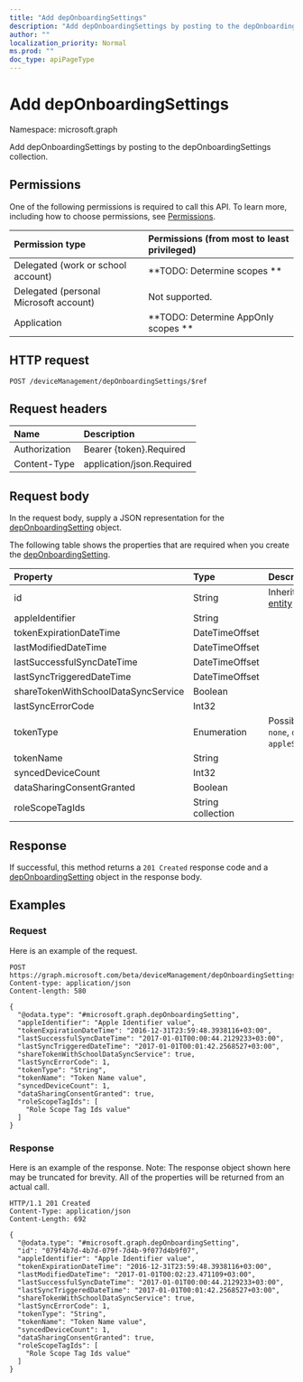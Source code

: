 ```yaml
---
title: "Add depOnboardingSettings"
description: "Add depOnboardingSettings by posting to the depOnboardingSettings collection."
author: ""
localization_priority: Normal
ms.prod: ""
doc_type: apiPageType
---
```


# Add depOnboardingSettings

Namespace: microsoft.graph

Add depOnboardingSettings by posting to the depOnboardingSettings collection.

## Permissions
One of the following permissions is required to call this API. To learn more, including how to choose permissions, see [Permissions](/concepts/permissions-reference.md).

|Permission type|Permissions (from most to least privileged)|
|:---|:---|
|Delegated (work or school account)|**TODO: Determine scopes **|
|Delegated (personal Microsoft account)|Not supported.|
|Application|**TODO: Determine AppOnly scopes **|

## HTTP request
<!-- {
  "blockType": "ignored"
}
-->
``` http
POST /deviceManagement/depOnboardingSettings/$ref
```

## Request headers
|Name|Description|
|:---|:---|
|Authorization|Bearer {token}.Required|
|Content-Type|application/json.Required|

## Request body
In the request body, supply a JSON representation for the [depOnboardingSetting](../resources/deponboardingsetting.md) object.

The following table shows the properties that are required when you create the [depOnboardingSetting](../resources/deponboardingsetting.md).

|Property|Type|Description|
|:---|:---|:---|
|id|String| Inherited from [entity](../resources/entity.md)|
|appleIdentifier|String||
|tokenExpirationDateTime|DateTimeOffset||
|lastModifiedDateTime|DateTimeOffset||
|lastSuccessfulSyncDateTime|DateTimeOffset||
|lastSyncTriggeredDateTime|DateTimeOffset||
|shareTokenWithSchoolDataSyncService|Boolean||
|lastSyncErrorCode|Int32||
|tokenType|Enumeration| Possible values are: `none`, `dep`, `appleSchoolManager`.|
|tokenName|String||
|syncedDeviceCount|Int32||
|dataSharingConsentGranted|Boolean||
|roleScopeTagIds|String collection||



## Response
If successful, this method returns a `201 Created` response code and a [depOnboardingSetting](../resources/deponboardingsetting.md) object in the response body.

## Examples

### Request
Here is an example of the request.
<!-- {
  "blockType": "request",
  "name": "create_deponboardingsetting_from_"
}
-->
``` http
POST https://graph.microsoft.com/beta/deviceManagement/depOnboardingSettings
Content-type: application/json
Content-length: 580

{
  "@odata.type": "#microsoft.graph.depOnboardingSetting",
  "appleIdentifier": "Apple Identifier value",
  "tokenExpirationDateTime": "2016-12-31T23:59:48.3938116+03:00",
  "lastSuccessfulSyncDateTime": "2017-01-01T00:00:44.2129233+03:00",
  "lastSyncTriggeredDateTime": "2017-01-01T00:01:42.2568527+03:00",
  "shareTokenWithSchoolDataSyncService": true,
  "lastSyncErrorCode": 1,
  "tokenType": "String",
  "tokenName": "Token Name value",
  "syncedDeviceCount": 1,
  "dataSharingConsentGranted": true,
  "roleScopeTagIds": [
    "Role Scope Tag Ids value"
  ]
}
```

### Response
Here is an example of the response. Note: The response object shown here may be truncated for brevity. All of the properties will be returned from an actual call.
<!-- {
  "blockType": "response",
  "truncated": true,
  "@odata.type": "microsoft.graph.deponboardingsetting"
}
-->
``` http
HTTP/1.1 201 Created
Content-Type: application/json
Content-Length: 692

{
  "@odata.type": "#microsoft.graph.depOnboardingSetting",
  "id": "079f4b7d-4b7d-079f-7d4b-9f077d4b9f07",
  "appleIdentifier": "Apple Identifier value",
  "tokenExpirationDateTime": "2016-12-31T23:59:48.3938116+03:00",
  "lastModifiedDateTime": "2017-01-01T00:02:23.471109+03:00",
  "lastSuccessfulSyncDateTime": "2017-01-01T00:00:44.2129233+03:00",
  "lastSyncTriggeredDateTime": "2017-01-01T00:01:42.2568527+03:00",
  "shareTokenWithSchoolDataSyncService": true,
  "lastSyncErrorCode": 1,
  "tokenType": "String",
  "tokenName": "Token Name value",
  "syncedDeviceCount": 1,
  "dataSharingConsentGranted": true,
  "roleScopeTagIds": [
    "Role Scope Tag Ids value"
  ]
}
```

